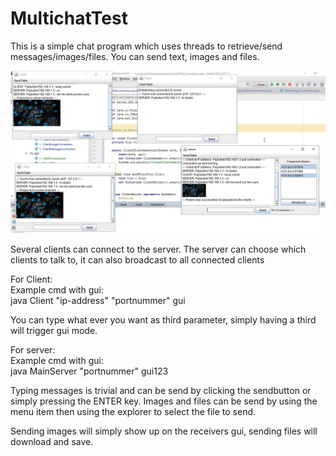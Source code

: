 # MultichatTest
This is a simple chat program which uses threads to retrieve/send messages/images/files. You can send text, images and files.

![alt tag](https://github.com/MartinBergstrom/MultichatTest/blob/master/ChatMaster3000.jpg)

Several clients can connect to the server. The server can choose which clients to talk to,
it can also broadcast to all connected clients

For Client:  
Example cmd with gui:  
java Client "ip-address" "portnummer" gui  
  
You can type what ever you want as third parameter, simply having a third will trigger gui mode.
  
For server:  
Example cmd with gui:  
java MainServer "portnummer" gui123


Typing messages is trivial and can be send by clicking the sendbutton or simply pressing the ENTER key.
Images and files can be send by using the menu item then using the explorer to select the file to send.

Sending images will simply show up on the receivers gui, sending files will download and save.
